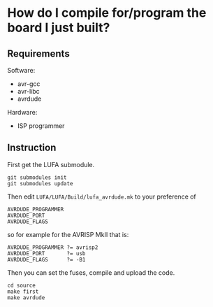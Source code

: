 # How do I compile for/program the board I just built? 

## Requirements

Software:
- avr-gcc
- avr-libc
- avrdude

Hardware:
- ISP programmer

## Instruction

First get the LUFA submodule. 

~~~
git submodules init
git submodules update

~~~

Then edit ```LUFA/LUFA/Build/lufa_avrdude.mk``` to your preference of

~~~
AVRDUDE_PROGRAMMER 
AVRDUDE_PORT       
AVRDUDE_FLAGS      

~~~

so for example for the AVRISP MkII that is:

~~~
AVRDUDE_PROGRAMMER ?= avrisp2
AVRDUDE_PORT       ?= usb
AVRDUDE_FLAGS      ?= -B1

~~~

Then you can set the fuses, compile and upload the code.

~~~
cd source
make first
make avrdude

~~~
